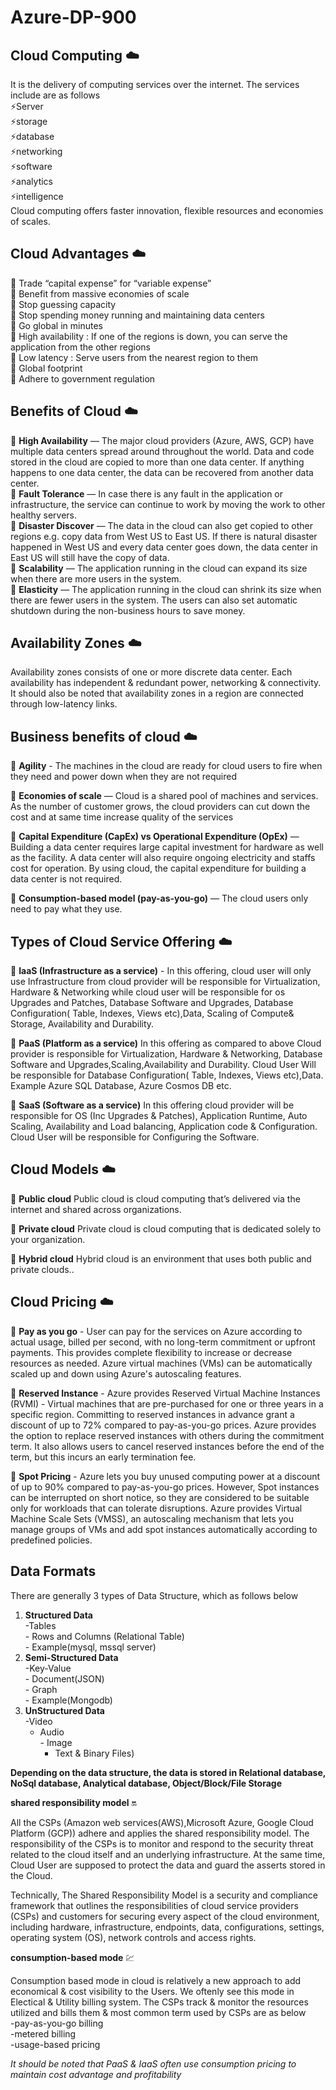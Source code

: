 # Azure-DP-900

## Cloud Computing :cloud: 
It is the delivery of computing services over the internet. The services include are as follows  <br> 
:zap:Server  <br> 
:zap:storage  <br> 
:zap:database  <br> 
:zap:networking  <br> 
:zap:software  <br> 
:zap:analytics  <br> 
:zap:intelligence  <br> 
Cloud computing offers faster innovation, flexible resources and economies of scales.  <br>  




## Cloud Advantages :cloud:
:small_orange_diamond: Trade “capital expense” for “variable expense”  <br> 
:small_orange_diamond: Benefit from massive economies of scale  <br> 
:small_orange_diamond: Stop guessing capacity  <br> 
:small_orange_diamond: Stop spending money running and maintaining data centers  <br> 
:small_orange_diamond: Go global in minutes  <br> 
:small_orange_diamond: High availability : If one of the regions is down, you can serve the application from the other regions <br> 
:small_orange_diamond: Low latency : Serve users from the nearest region to them <br> 
:small_orange_diamond: Global footprint <br> 
:small_orange_diamond: Adhere to government regulation <br> 


## Benefits of Cloud  :cloud: 
:small_blue_diamond:  **High Availability** — The major cloud providers (Azure, AWS, GCP) have multiple data centers spread around throughout the world. Data and code stored in the cloud are copied to more than one data center. If anything happens to one data center, the data can be recovered from another data center.  <br> 
:small_blue_diamond: **Fault Tolerance** — In case there is any fault in the application or infrastructure, the service can continue to work by moving the work to other healthy servers.  <br> 
:small_blue_diamond: **Disaster Discover** — The data in the cloud can also get copied to other regions e.g. copy data from West US to East US. If there is natural disaster happened in West US and every data center goes down, the data center in East US will still have the copy of data.  <br> 
:small_blue_diamond: **Scalability** — The application running in the cloud can expand its size when there are more users in the system.  <br> 
:small_blue_diamond: **Elasticity** — The application running in the cloud can shrink its size when there are fewer users in the system. The users can also set automatic shutdown during the non-business hours to save money.  <br> 

## Availability Zones :cloud: 
Availability zones consists of one or more discrete data center. Each availability has independent & redundant power, networking & connectivity. It should also be noted that availability zones in a region are connected through low-latency links.


## Business benefits of cloud  :cloud: 
:small_blue_diamond: **Agility** - The machines in the cloud are ready for cloud users to fire when they need and power down when they are not required  <br> 

:small_blue_diamond: **Economies of scale** — Cloud is a shared pool of machines and services. As the number of customer grows, the cloud providers can cut down the cost and at same time increase quality of the services  <br> 

:small_blue_diamond: **Capital Expenditure (CapEx) vs Operational Expenditure (OpEx)** — Building a data center requires large capital investment for hardware as well as the facility. A data center will also require ongoing electricity and staffs cost for operation. By using cloud, the capital expenditure for building a data center is not required.  <br> 

:small_blue_diamond: **Consumption-based model (pay-as-you-go)** — The cloud users only need to pay what they use.  <br> 


## Types of Cloud Service Offering  :cloud: 

:large_blue_diamond: **IaaS (Infrastructure as a service)** - In this offering, cloud user will only use Infrastructure from cloud provider will be responsible for 
Virtualization, Hardware & Networking while cloud user will be responsible for os Upgrades and Patches, Database Software and Upgrades, Database Configuration( Table, 
Indexes, Views etc),Data, Scaling of Compute& Storage, Availability and Durability. <br> 

:large_blue_diamond: **PaaS (Platform as a service)** In this offering as compared to above Cloud provider is responsible for Virtualization, Hardware & Networking,
 Database Software and Upgrades,Scaling,Availability and Durability. Cloud User Will be responsible for Database Configuration( Table, 
Indexes, Views etc),Data. Example Azure SQL Database, Azure Cosmos DB etc.  <br> 

:large_blue_diamond: **SaaS (Software as a service)** In this offering cloud provider will be responsible for OS (Inc Upgrades & Patches), Application Runtime, Auto Scaling, Availability and Load balancing, Application code & Configuration. Cloud User will be responsible for Configuring the Software. <br> 

## Cloud Models  :cloud: 

:small_blue_diamond: **Public cloud** Public cloud is cloud computing that’s delivered via the internet and shared across organizations. <br> 

:small_blue_diamond: **Private cloud** Private cloud is cloud computing that is dedicated solely to your organization. <br> 

:small_blue_diamond: **Hybrid cloud** Hybrid cloud is an environment that uses both public and private clouds.. <br> 

## Cloud Pricing  :cloud: 

:small_blue_diamond: **Pay as you go** -  User can pay for the services on Azure according to actual usage, billed per second, with no long-term commitment or upfront payments. This provides complete flexibility to increase or decrease resources as needed. Azure virtual machines (VMs) can be automatically scaled up and down using Azure's autoscaling features. 

:small_blue_diamond: **Reserved Instance** - Azure provides Reserved Virtual Machine Instances (RVMI) - Virtual machines that are pre-purchased for one or three years in a specific region. Committing to reserved instances in advance grant a discount of up to 72% compared to pay-as-you-go prices. Azure provides the option to replace reserved instances with others during the commitment term. It also allows users to cancel reserved instances before the end of the term, but this incurs an early termination fee.

:small_blue_diamond: **Spot Pricing** - Azure lets you buy unused computing power at a discount of up to 90% compared to pay-as-you-go prices. However, Spot instances can be interrupted on short notice, so they are considered to be suitable only for workloads that can tolerate disruptions. Azure provides Virtual Machine Scale Sets (VMSS), an autoscaling mechanism that lets you manage groups of VMs and add spot instances automatically according to predefined policies.

## Data Formats 
There are generally 3 types of Data Structure, which as follows below
1. **Structured Data** <br> 
      -Tables <br> 
       - Rows and Columns (Relational Table) <br> 
         - Example(mysql, mssql server) <br> 
2. **Semi-Structured Data** <br> 
      -Key-Value <br> 
       - Document(JSON) <br> 
        - Graph  <br> 
         - Example(Mongodb) <br> 
 3. **UnStructured Data** <br> 
      -Video <br> 
       - Audio <br> 
        - Image  <br> 
         - Text & Binary Files) <br> 

**Depending on the data structure, the data is stored in Relational database, NoSql database, Analytical database, Object/Block/File Storage** <br> 

**shared responsibility model** :on:

All the CSPs (Amazon web services(AWS),Microsoft Azure, Google Cloud Platform (GCP)) adhere and applies the shared responsibility model. The responsibility of the CSPs is to monitor and respond to the security threat related to the cloud itself and an underlying infrastructure. At the same time, Cloud User are supposed to protect the data and guard the asserts stored in the Cloud. <br>

Technically, The Shared Responsibility Model is a security and compliance framework that outlines the responsibilities of cloud service providers (CSPs) and customers for securing every aspect of the cloud environment, including hardware, infrastructure, endpoints, data, configurations, settings, operating system (OS), network
controls and access rights. <br>


**consumption-based mode** :chart:

Consumption based mode in cloud is relatively a new approach to add economical & cost visibility to the Users. We oftenly see this mode in Electical & Utility billing system. The CSPs track & monitor the resources utilized and bills them & most common term used by CSPs are as below <br>
-pay-as-you-go billing <br>
-metered billing <br>
-usage-based pricing <br>

*It should be noted that PaaS & IaaS often use consumption pricing to maintain cost advantage and profitability* <br>



























